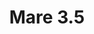 ---
title: Mare 3.5
date: 
draft: false

# descripcion
description : Argollas facetadas en plata 925. Precio por par.

materials: Plata 925

color: 

dimensions: Diámetro 3.5cm

code: 01-11-0922

type: "Aros"

categories: []

price: $2.210,00

price_eftvo: $1.880,00

# Images
# first image will be shown in the product page
images:
  # - image: "images/path_to_image"
  # La ubicacion de las imagenes es imagenes/Aros/Aros.Argollas/01-11-0922-mare-3.5
  - image: "./images/aros/argollas/01-11-0922-mare-3.5.jpg"
---